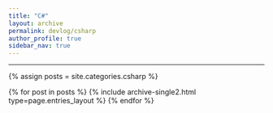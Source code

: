 ```yaml
---
title: "C#"
layout: archive
permalink: devlog/csharp
author_profile: true
sidebar_nav: true
---
```


***
{% assign posts = site.categories.csharp %}

{% for post in posts %}
    {% include archive-single2.html type=page.entries_layout %}
{% endfor %}